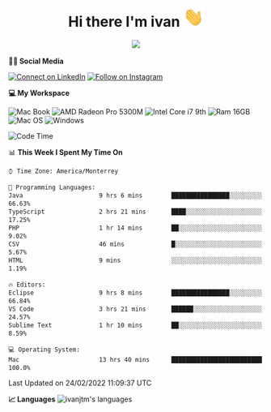 <h1 align="center">Hi there I'm ivan <img src="https://raw.githubusercontent.com/ABSphreak/ABSphreak/master/gifs/Hi.gif" width="40px" /></h1>
<div align="center">
<img src="http://github-readme-streak-stats.herokuapp.com?user=ivanjtm&hide_border=true&background=00000000&border=FFFFFF00&sideNums=A8A8A8&sideLabels=A8A8A8&currStreakNum=FFC93C&dates=A8A8A8)](https://git.io/streak-stats"/>
</div>

**👦🏻 Social Media**

[![Connect on LinkedIn](https://img.shields.io/badge/LinkedIn-%230077B5.svg?&style=flat-square&logo=linkedin&logoColor=white)](https://www.linkedin.com/in/ivanjtm)
[![Follow on Instagram](https://img.shields.io/badge/Instagram-E4405F?style=flat-square&logo=instagram&logoColor=white)](https://www.instagram.com/ivanjtm)

**💻 My Workspace**

![Mac Book](https://img.shields.io/badge/Apple-MacBook_Pro_2019-999999?style=flat-square&logo=apple&logoColor=white)
![AMD Radeon Pro 5300M](https://img.shields.io/badge/AMD-Radeon_Pro_5300M-ED1C24?style=flat-square&logo=amd&logoColor=white)
![Intel Core i7 9th](https://img.shields.io/badge/Intel-Core_i7_9th-0071C5?style=flat-square&logo=intel&logoColor=white)
![Ram 16GB](https://img.shields.io/badge/RAM-16GB-230071C5?style=flat-square&logoColor=white)
![Mac OS](https://img.shields.io/badge/Mac%20OS-000000?style=flat-square&logo=apple&logoColor=white)
![Windows](https://img.shields.io/badge/Windows-0078D6?style=flat-square&logo=windows&logoColor=white)


<!--START_SECTION:waka-->
![Code Time](http://img.shields.io/badge/Code%20Time-611%20hrs%209%20mins-blue)

📊 **This Week I Spent My Time On** 

```text
⌚︎ Time Zone: America/Monterrey

💬 Programming Languages: 
Java                     9 hrs 6 mins        ████████████████░░░░░░░░░   66.63% 
TypeScript               2 hrs 21 mins       ████░░░░░░░░░░░░░░░░░░░░░   17.25% 
PHP                      1 hr 14 mins        ██░░░░░░░░░░░░░░░░░░░░░░░   9.02% 
CSV                      46 mins             █░░░░░░░░░░░░░░░░░░░░░░░░   5.67% 
HTML                     9 mins              ░░░░░░░░░░░░░░░░░░░░░░░░░   1.19%

🔥 Editors: 
Eclipse                  9 hrs 8 mins        ████████████████░░░░░░░░░   66.84% 
VS Code                  3 hrs 21 mins       ██████░░░░░░░░░░░░░░░░░░░   24.57% 
Sublime Text             1 hr 10 mins        ██░░░░░░░░░░░░░░░░░░░░░░░   8.59%

💻 Operating System: 
Mac                      13 hrs 40 mins      █████████████████████████   100.0%

```


 Last Updated on 24/02/2022 11:09:37 UTC
<!--END_SECTION:waka-->
**📈 Languages**
 ![ivanjtm's languages](https://wakatime.com/share/@ivanjtm/a32f83c6-d0c9-49a4-a5ae-d0440b950377.svg)
